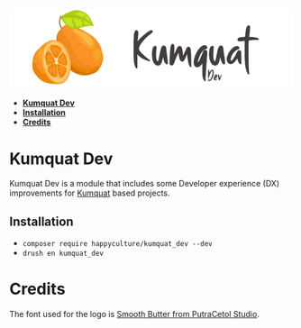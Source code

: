 ![Logo Kumquat Dev](kumquat_dev.png)

* **[Kumquat Dev](#intro)**
* **[Installation](#installation)**
* **[Credits](#credits)**

# <a name="intro"></a>Kumquat Dev

Kumquat Dev is a module that includes some Developer experience (DX) 
improvements for [Kumquat](https://github.com/Happyculture/kumquat) based 
projects.

## <a name="installation"></a>Installation

- `composer require happyculture/kumquat_dev --dev`
- `drush en kumquat_dev`

# <a name="credits"></a>Credits

The font used for the logo is [Smooth Butter from PutraCetol Studio](https://putracetol.com/product/smooth-butter/).
